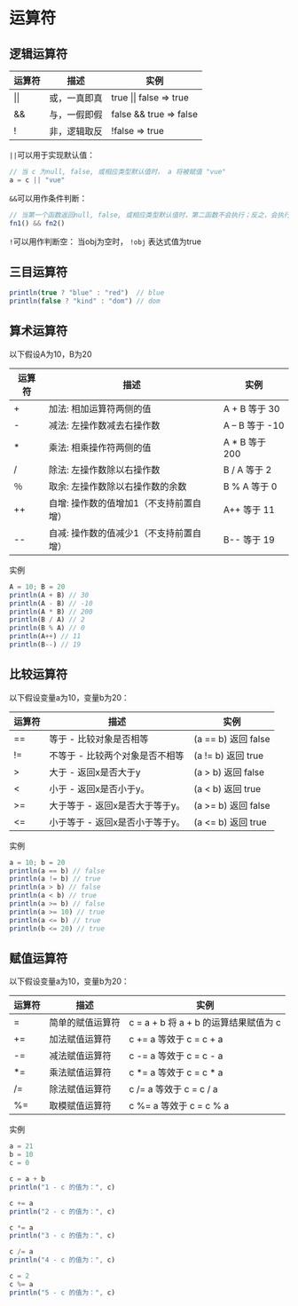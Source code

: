 # 运算符

## 逻辑运算符
| 运算符  |	描述   |	实例    |
|  ----  | ----  | ----  |
| &#124;&#124; | 或，一真即真 | true &#124;&#124; false => true |
| && | 与，一假即假 | false && true => false  |
| ! | 非，逻辑取反 | !false => true |

`||`可以用于实现默认值：
```js
// 当 c 为null, false, 或相应类型默认值时， a 将被赋值 "vue"
a = c || "vue"
```


`&&`可以用作条件判断：
```js
// 当第一个函数返回null, false, 或相应类型默认值时，第二函数不会执行；反之，会执行。
fn1() && fn2()
```


`!`可以用作判断空：
当obj为空时， `!obj` 表达式值为true


## 三目运算符
```js
println(true ? "blue" : "red")  // blue
println(false ? "kind" : "dom") // dom
```


## 算术运算符
以下假设A为10，B为20

| 运算符  |	描述   |	实例    |
|  ----  | ----  | ----  |
| +    |  加法: 相加运算符两侧的值	            |  A + B 等于 30  | 
| -    |  减法: 左操作数减去右操作数	        |   A – B 等于 -10  | 
| *    |  乘法: 相乘操作符两侧的值	            |  A * B 等于 200  | 
| /    |  除法: 左操作数除以右操作数	        |    B / A 等于 2  | 
| ％   |  取余: 左操作数除以右操作数的余数	      |  B % A 等于 0  | 
| ++   |  自增: 操作数的值增加1（不支持前置自增）  |  A++ 等于 11  | 
| --   |  自减: 操作数的值减少1（不支持前置自增）  |  B-- 等于 19  | 

实例
```js
A = 10; B = 20
println(A + B) // 30
println(A - B) // -10
println(A * B) // 200
println(B / A) // 2
println(B % A) // 0
println(A++) // 11
println(B--) // 19
```

## 比较运算符
以下假设变量a为10，变量b为20：

| 运算符  |	描述   |	实例    |
|  ----  | ----  | ----  |
|   ==	| 等于 - 比较对象是否相等	       | (a == b) 返回 false |
|   !=	| 不等于 - 比较两个对象是否不相等	| (a != b) 返回 true |
|   >	    | 大于 - 返回x是否大于y	       | (a > b) 返回 false |
|   <	    | 小于 - 返回x是否小于y。      | (a < b) 返回 true |
|   >=	| 大于等于 - 返回x是否大于等于y。	| (a >= b) 返回 false |
|   <=	| 小于等于 - 返回x是否小于等于y。	| (a <= b) 返回 true |


实例
```js
a = 10; b = 20
println(a == b) // false
println(a != b) // true
println(a > b) // false
println(a < b) // true
println(a >= b) // false
println(a >= 10) // true
println(a <= b) // true
println(b <= 20) // true
```

## 赋值运算符
以下假设变量a为10，变量b为20：

| 运算符  |	描述   |	实例    |
|  ----  | ----  | ----  |
| =	    |   简单的赋值运算符    |   c = a + b 将 a + b 的运算结果赋值为 c |
| +=    | 	加法赋值运算符	    |   c += a 等效于 c = c + a |
| -=    | 	减法赋值运算符	    |   c -= a 等效于 c = c - a |
| *=    | 	乘法赋值运算符	    |   c *= a 等效于 c = c * a |
| /=    | 	除法赋值运算符	    |   c /= a 等效于 c = c / a |
| %=    | 	取模赋值运算符	    |   c %= a 等效于 c = c % a |

实例
```js
a = 21
b = 10
c = 0

c = a + b
println("1 - c 的值为：", c)

c += a
println("2 - c 的值为：", c)

c *= a
println("3 - c 的值为：", c)

c /= a
println("4 - c 的值为：", c)

c = 2
c %= a
println("5 - c 的值为：", c)
```






